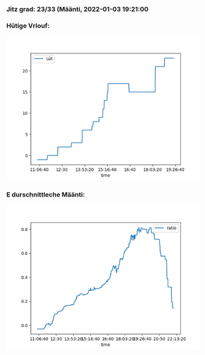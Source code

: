 ### Jitz grad: 23/33 (Määnti, 2022-01-03 19:21:00

### Hütige Vrlouf:
![Graph](Today.png)

### E durschnittleche Määnti:
![Graph](Määnti.png)